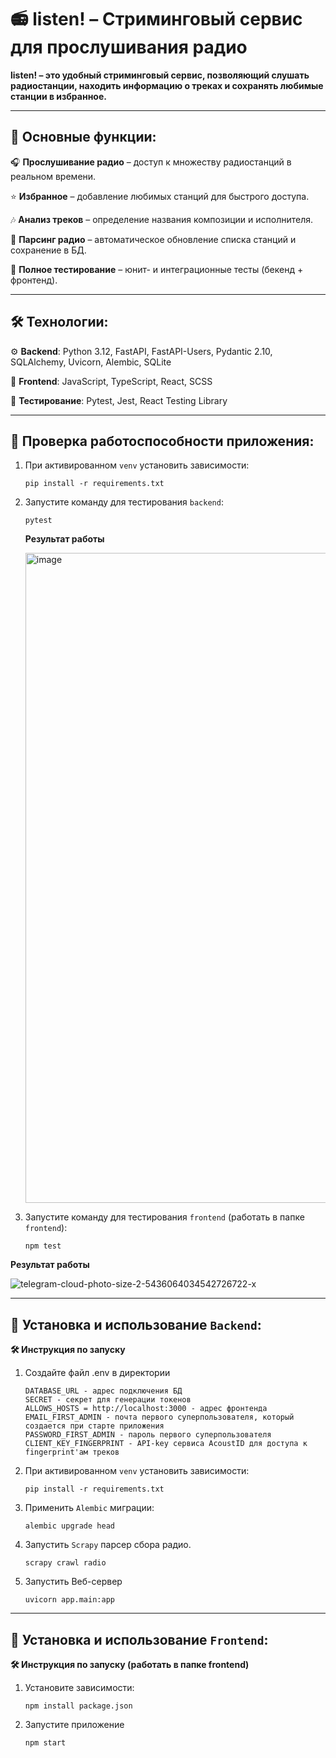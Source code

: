 # 📻 listen! – Стриминговый сервис для прослушивания радио

**listen! – это удобный стриминговый сервис, позволяющий слушать радиостанции, находить информацию о треках и сохранять любимые станции в избранное.**

---

## 🔧 Основные функции:

🎧 **Прослушивание радио** – доступ к множеству радиостанций в реальном времени.  

⭐ **Избранное** – добавление любимых станций для быстрого доступа.  

🎶 **Анализ треков** – определение названия композиции и исполнителя.  

🔄 **Парсинг радио** – автоматическое обновление списка станций и сохранение в БД.  

🧪 **Полное тестирование** – юнит- и интеграционные тесты (бекенд + фронтенд).

---

## 🛠 Технологии:

⚙️ **Backend**:
Python 3.12, FastAPI, FastAPI-Users, Pydantic 2.10, SQLAlchemy, Uvicorn, Alembic, SQLite

📱 **Frontend**:
JavaScript, TypeScript, React, SCSS

🧪 **Тестирование**:
Pytest, Jest, React Testing Library

---

## 🧪 Проверка работоспособности приложения:

1. При активированном `venv` установить зависимости:
   
   ```
   pip install -r requirements.txt
   ```

2. Запустите команду для тестирования `backend`:

   ```
   pytest
   ```

   **Результат работы**

   <img width="1040" alt="image" src="https://github.com/user-attachments/assets/4d659480-bce1-464e-9497-6bdf6d60862f" />

3. Запустите команду для тестирования `frontend` (работать в папке `frontend`):

   ```
   npm test
   ```

  **Результат работы**
  
   ![telegram-cloud-photo-size-2-5436064034542726722-x](https://github.com/user-attachments/assets/31daefd4-1648-4b0f-9fbf-f3de50cd69c2)

---

## 🚀 Установка и использование `Backend`:

**🛠️ Инструкция по запуску**

1. Создайте файл .env в директории

   ```
   DATABASE_URL - адрес подключения БД
   SECRET - секрет для генерации токенов
   ALLOWS_HOSTS = http://localhost:3000 - адрес фронтенда
   EMAIL_FIRST_ADMIN - почта первого суперпользователя, который создается при старте приложения
   PASSWORD_FIRST_ADMIN - пароль первого суперпользователя
   CLIENT_KEY_FINGERPRINT - API-key сервиса AcoustID для доступа к fingerprint'ам треков
   ```

2. При активированном `venv` установить зависимости:
   
   ```
   pip install -r requirements.txt
   ```

3. Применить `Alembic` миграции:

   ```
   alembic upgrade head
   ```

4. Запустить `Scrapy` парсер сбора радио.

   ```
   scrapy crawl radio
   ```

5. Запустить Веб-сервер

   ```
   uvicorn app.main:app
   ```
---

## 🚀 Установка и использование `Frontend`:

**🛠️ Инструкция по запуску (работать в папке frontend)**

1. Установите зависимости:
   
   ```
   npm install package.json
   ```

2. Запустите приложение

   ```
   npm start
   ```
